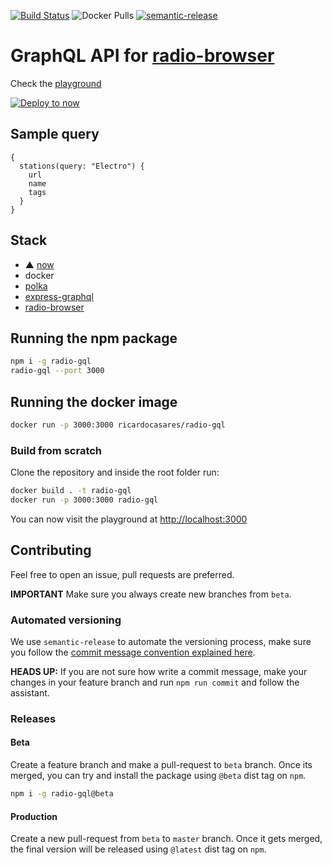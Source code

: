 [![Build Status](https://travis-ci.com/ricardocasares/radio-gql.svg?branch=master)](https://travis-ci.com/ricardocasares/radio-gql)
![Docker Pulls](https://img.shields.io/docker/pulls/ricardocasares/radio-gql.svg)
[![semantic-release](https://img.shields.io/badge/%20%20%F0%9F%93%A6%F0%9F%9A%80-semantic--release-e10079.svg)](https://github.com/semantic-release/semantic-release)

# GraphQL API for [radio-browser](http://www.radio-browser.info)

Check the [playground](https://radio-gql.analogic.al)

[![Deploy to now](https://deploy.now.sh/static/button.svg)](https://deploy.now.sh/?repo=https://github.com/ricardocasares/radio-gql)

## Sample query

```gql
{
  stations(query: "Electro") {
    url
    name
    tags
  }
}
```

## Stack

- ▲ [now](https://now.sh)
- docker
- [polka](https://github.com/lukeed/polka)
- [express-graphql](https://github.com/graphql/express-graphql)
- [radio-browser](http://www.radio-browser.info)

## Running the npm package

```bash
npm i -g radio-gql
radio-gql --port 3000
```

## Running the docker image

```bash
docker run -p 3000:3000 ricardocasares/radio-gql
```

### Build from scratch

Clone the repository and inside the root folder run:

```bash
docker build . -t radio-gql
docker run -p 3000:3000 radio-gql
```

You can now visit the playground at [http://localhost:3000](http://localhost:3000)

## Contributing

Feel free to open an issue, pull requests are preferred.

**IMPORTANT** Make sure you always create new branches from `beta`.

### Automated versioning

We use `semantic-release` to automate the versioning process, make sure you follow the [commit message convention explained here](https://github.com/semantic-release/semantic-release#commit-message-format).

**HEADS UP:** If you are not sure how write a commit message, make your changes in your feature branch and run `npm run commit` and follow the assistant.

### Releases

#### Beta

Create a feature branch and make a pull-request to `beta` branch.
Once its merged, you can try and install the package using `@beta` dist tag on `npm`.

```bash
npm i -g radio-gql@beta
```

#### Production

Create a new pull-request from `beta` to `master` branch.
Once it gets merged, the final version will be released using `@latest` dist tag on `npm`.
